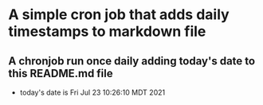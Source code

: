 A simple cron job that adds daily timestamps to markdown file
============================================================
## A chronjob run once daily adding today's date to this README.md file
* today's date is Fri Jul 23 10:26:10 MDT 2021
